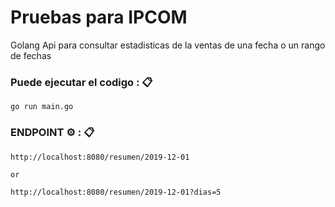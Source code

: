 # Pruebas para IPCOM

Golang 
Api para consultar estadisticas de la ventas de una fecha o un rango de fechas

### Puede ejecutar el codigo : 📋

```
go run main.go
```

### ENDPOINT  ⚙️ : 📋

```
http://localhost:8080/resumen/2019-12-01

or

http://localhost:8080/resumen/2019-12-01?dias=5


```